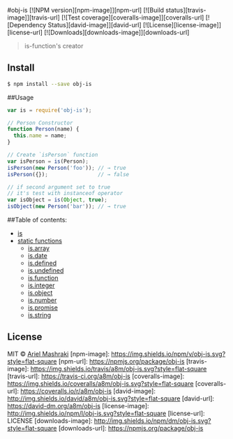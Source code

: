 #obj-is
[![NPM version][npm-image]][npm-url]
[![Build status][travis-image]][travis-url]
[![Test coverage][coveralls-image]][coveralls-url]
[![Dependency Status][david-image]][david-url]
[![License][license-image]][license-url]
[![Downloads][downloads-image]][downloads-url]
> is-function's creator

## Install
```sh
$ npm install --save obj-is
```

##Usage
```js
var is = require('obj-is');

// Person Constructor
function Person(name) {
  this.name = name;
}

// Create `isPerson` function
var isPerson = is(Person);
isPerson(new Person('foo')); // → true
isPerson({});                // → false

// if second argument set to true
// it's test with instanceof operator
var isObject = is(Object, true);
isObject(new Person('bar')); // → true
```

##Table of contents:
- [is](#is)
- [static functions](#statismethods)
  - [is.array](#isarray)
  - [is.date](#isdate)
  - [is.defined](#isdefined)
  - [is.undefined](#isundefined)
  - [is.function](#isfunction)
  - [is.integer](#isinteger)
  - [is.object](#isobject)
  - [is.number](#isnumber)
  - [is.promise](#ispromise)
  - [is.string](#isstring)

## License

MIT © [Ariel Mashraki](https://github.com/a8m)
[npm-image]: https://img.shields.io/npm/v/obj-is.svg?style=flat-square
[npm-url]: https://npmjs.org/package/obj-is
[travis-image]: https://img.shields.io/travis/a8m/obj-is.svg?style=flat-square
[travis-url]: https://travis-ci.org/a8m/obj-is
[coveralls-image]: https://img.shields.io/coveralls/a8m/obj-is.svg?style=flat-square
[coveralls-url]: https://coveralls.io/r/a8m/obj-is
[david-image]: http://img.shields.io/david/a8m/obj-is.svg?style=flat-square
[david-url]: https://david-dm.org/a8m/obj-is
[license-image]: http://img.shields.io/npm/l/obj-is.svg?style=flat-square
[license-url]: LICENSE
[downloads-image]: http://img.shields.io/npm/dm/obj-is.svg?style=flat-square
[downloads-url]: https://npmjs.org/package/obj-is
